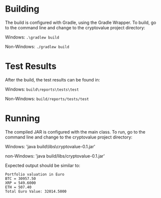 # Building
The build is configured with Gradle, using the Gradle Wrapper. To build, go to the command line and change to the cryptovalue project directory:

Windows: `.\gradlew build`

Non-Windows: `./gradlew build`

# Test Results
After the build, the test results can be found in:

Windows: `build\reports\tests\test`

Non-Windows: `build/reports/tests/test`

# Running
The compiled JAR is configured with the main class. To run, go to the command line and change to the cryptovalue project directory:

Windows: 'java build\libs\cryptovalue-0.1.jar'

non-Windows: 'java build/libs/cryptovalue-0.1.jar'

Expected output should be similar to:

~~~
Portfolio valuation in Euro
BTC = 30957.50
XRP = 549.6000
ETH = 507.40
Total Euro Value: 32014.5000
~~~
